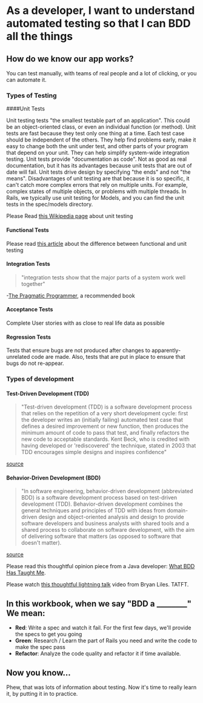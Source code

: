 # As a developer, I want to understand automated testing so that I can BDD all the things


## How do we know our app works?

  You can test manually, with teams of real people and a lot of clicking, or you can automate it.

### Types of Testing
####Unit Tests

Unit testing tests "the smallest testable part of an application". This could be an object-oriented class, or even an individual function (or method). Unit tests are fast because they test only one thing at a time. Each test case should be independent of the others. They help find problems early, make it easy to change both the unit under test, and other parts of your program that depend on your unit. They can help simplify system-wide integration testing. Unit tests provide "documentation as code". Not as good as real documentation, but it has its advantages because unit tests that are out of date will fail. Unit tests drive design by specifying "the ends" and not "the means". Disadvantages of unit testing are that because it is so specific, it can't catch more complex errors that rely on multiple units. For example, complex states of multiple objects, or problems with multiple threads. In Rails, we typically use unit testing for Models, and you can find the unit tests in the spec/models directory.

Please Read [this Wikipedia page](http://en.wikipedia.org/wiki/Unit_testing) about unit testing

#### Functional Tests

Please read [this article](http://www.softwaretestingtricks.com/2007/01/unit-testing-versus-functional-tests.html) about the difference between functional and unit testing

#### Integration Tests

> "integration tests show that the major parts of a system work well together"

-[The Pragmatic Programmer](http://pragprog.com/the-pragmatic-programmer), a recommended book

#### Acceptance Tests

Complete User stories with as close to real life data as possible

#### Regression Tests

Tests that ensure bugs are not produced after changes to apparently-unrelated code are made. Also, tests that are put in place to ensure that bugs do not re-appear.

### Types of development
#### Test-Driven Development (TDD)

>"Test-driven development (TDD) is a software development process that relies on the repetition of a very short development cycle: first the developer writes an (initially failing) automated test case that defines a desired improvement or new function, then produces the minimum amount of code to pass that test, and finally refactors the new code to acceptable standards. Kent Beck, who is credited with having developed or 'rediscovered' the technique, stated in 2003 that TDD encourages simple designs and inspires confidence"

[source](http://en.wikipedia.org/wiki/Test-driven_development )

#### Behavior-Driven Development (BDD)
>"In software engineering, behavior-driven development (abbreviated BDD) is a software development process based on test-driven development (TDD). Behavior-driven development combines the general techniques and principles of TDD with ideas from domain-driven design and object-oriented analysis and design to provide software developers and business analysts with shared tools and a shared process to collaborate on software development, with the aim of delivering software that matters (as opposed to software that doesn't matter).

[source](http://en.wikipedia.org/wiki/Behavior_driven_development)

Please read this thoughtful opinion piece from a Java developer: [What BDD Has Taught Me](http://hadihariri.com/2012/04/11/what-bdd-has-taught-me/).

Please watch [this thoughtful lightning talk](http://www.youtube.com/watch?v=LfmAzLAKKoc&t=22s) video from Bryan Liles. TATFT.

## In this workbook, when we say "BDD a ________" We mean:

- **Red**: Write a spec and watch it fail. For the first few days, we'll provide the specs to get you going
- **Green**: Research / Learn the part of Rails you need and write the code to make the spec pass
- **Refactor**: Analyze the code quality and refactor it if time available.

## Now you know...
Phew, that was lots of information about testing. Now it's time to really learn it, by putting it in to practice.

